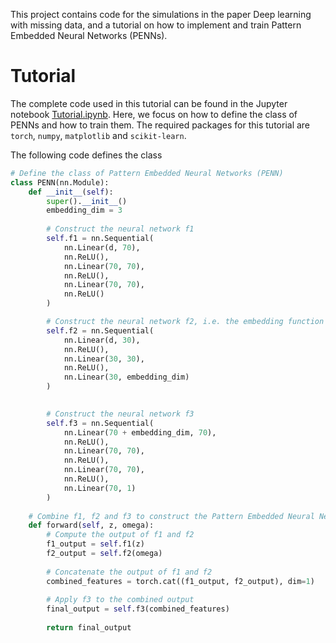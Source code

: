This project contains code for the simulations in the paper Deep learning with missing data, and a tutorial on how to implement and train Pattern Embedded Neural Networks (PENNs).

# Tutorial
The complete code used in this tutorial can be found in the Jupyter notebook [Tutorial.ipynb](./Tutorial.ipynb). Here, we focus on how to define the class of PENNs and how to train them. The required packages for this tutorial are `torch`, `numpy`, `matplotlib` and `scikit-learn`.

The following code defines the class 

```python
# Define the class of Pattern Embedded Neural Networks (PENN)
class PENN(nn.Module):
    def __init__(self):
        super().__init__()
        embedding_dim = 3
        
        # Construct the neural network f1
        self.f1 = nn.Sequential(
            nn.Linear(d, 70),  
            nn.ReLU(),
            nn.Linear(70, 70), 
            nn.ReLU(),
            nn.Linear(70, 70), 
            nn.ReLU()
        )

        # Construct the neural network f2, i.e. the embedding function
        self.f2 = nn.Sequential(
            nn.Linear(d, 30),  
            nn.ReLU(),
            nn.Linear(30, 30),  
            nn.ReLU(),
            nn.Linear(30, embedding_dim)
        )

        
        # Construct the neural network f3
        self.f3 = nn.Sequential(
            nn.Linear(70 + embedding_dim, 70),
            nn.ReLU(),
            nn.Linear(70, 70),
            nn.ReLU(),
            nn.Linear(70, 70),
            nn.ReLU(),
            nn.Linear(70, 1)  
        )
    
    # Combine f1, f2 and f3 to construct the Pattern Embedded Neural Network
    def forward(self, z, omega):
        # Compute the output of f1 and f2
        f1_output = self.f1(z)
        f2_output = self.f2(omega)
        
        # Concatenate the output of f1 and f2
        combined_features = torch.cat((f1_output, f2_output), dim=1)
        
        # Apply f3 to the combined output
        final_output = self.f3(combined_features)
        
        return final_output
```



